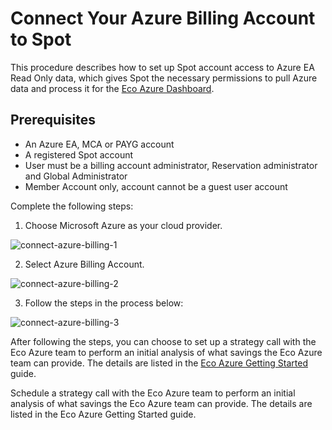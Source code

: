 # Connect Your Azure Billing Account to Spot

This procedure describes how to set up Spot account access to Azure EA Read Only data, which gives Spot the necessary permissions to pull Azure data and process it for the [Eco Azure Dashboard](eco/azure-tutorials/view-your-savings).

## Prerequisites

- An Azure EA, MCA or PAYG account
- A registered Spot account
- User must be a billing account administrator, Reservation administrator and Global Administrator
- Member Account only, account cannot be a guest user account

Complete the following steps:

1. Choose Microsoft Azure as your cloud provider.

![connect-azure-billing-1](https://github.com/spotinst/help/assets/106514736/62ad58c6-d885-4176-8bb4-407a6951e90a)

2. Select Azure Billing Account.

![connect-azure-billing-2](https://github.com/spotinst/help/assets/106514736/135c2bdd-f8b6-473e-a21f-397e866f2c9f)

3. Follow the steps in the process below:

![connect-azure-billing-3](https://github.com/spotinst/help/assets/106514736/0ea9914c-a7b8-48e5-99df-ebd688585f15)

After following the steps, you can choose to set up a strategy call with the Eco Azure team to perform an initial analysis of what savings the Eco Azure team can provide. The details are listed in the [Eco Azure Getting Started](eco/getting-started/connect-azure-account) guide.

Schedule a strategy call with the Eco Azure team to perform an initial analysis of what savings the Eco Azure team can provide. The details are listed in the Eco Azure Getting Started guide.
